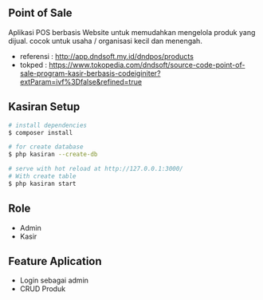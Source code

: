## Point of Sale
Aplikasi POS berbasis Website untuk memudahkan mengelola produk yang dijual.
cocok untuk usaha / organisasi kecil dan menengah.

- referensi   : http://app.dndsoft.my.id/dndpos/products
- tokped      : https://www.tokopedia.com/dndsoft/source-code-point-of-sale-program-kasir-berbasis-codeiginiter?extParam=ivf%3Dfalse&refined=true

## Kasiran Setup

```bash
# install dependencies
$ composer install

# for create database
$ php kasiran --create-db

# serve with hot reload at http://127.0.0.1:3000/
# With create table
$ php kasiran start

```


## Role 
- Admin 
- Kasir

## Feature Aplication
- Login sebagai admin
- CRUD Produk
